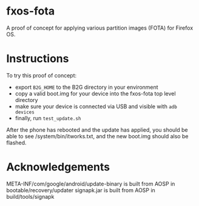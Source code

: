 fxos-fota
=========

A proof of concept for applying various partition images (FOTA) for Firefox OS.

Instructions
============

To try this proof of concept:

- export `B2G_HOME` to the B2G directory in your environment
- copy a valid boot.img for your device into the fxos-fota top level directory
- make sure your device is connected via USB and visible with `adb devices`
- finally, run `test_update.sh`

After the phone has rebooted and the update has applied, you should be able to
see /system/bin/itworks.txt, and the new boot.img should also be flashed.

Acknowledgements
================
META-INF/com/google/android/update-binary is built from AOSP in bootable/recovery/updater
signapk.jar is built from AOSP in build/tools/signapk
